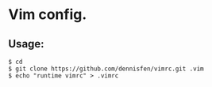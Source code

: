 Vim config.
===========
Usage:
------
```
$ cd  
$ git clone https://github.com/dennisfen/vimrc.git .vim  
$ echo "runtime vimrc" > .vimrc
```
